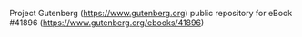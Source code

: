 Project Gutenberg (https://www.gutenberg.org) public repository for eBook #41896 (https://www.gutenberg.org/ebooks/41896)
